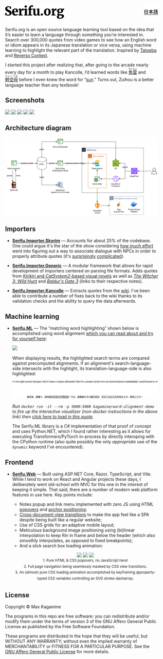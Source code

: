 <h1>
  <a href="README.ja.md"><img src=".github/images/nav-japanese.svg" height="45" alt="日本語" align="right" /></a>
  <a href="https://serifu.org"><img src=".github/images/serifu-light-dark.svg" height="45" alt="Serifu.org" /></a>
</h1>

Serifu.org is an open source language learning tool based on the idea that it’s easier to learn a language through something you’re interested in. Search over 300,000 quotes from video games to see how an English word or idiom appears in its Japanese translation or vice versa, using machine learning to highlight the relevant part of the translation. Inspired by [Tatoeba](https://tatoeba.org/en) and [Reverso Context](https://context.reverso.net/translation/).

I started this project after realizing that, after going to the arcade nearly every day for a month to play Kancolle, I’d learned words like [<ruby>魚雷<rp>（</rp><rt>ぎょらい</rt><rp>）</rp></ruby>](https://serifu.org/translate/%E9%AD%9A%E9%9B%B7) and [<ruby>軽空母<rp>（</rp><rt>けいくうぼ</rt><rp>）</rp></ruby>](https://serifu.org/translate/%E8%BB%BD%E7%A9%BA%E6%AF%8D) before I even knew the word for “[sun](https://serifu.org/translate/concentrated%20power%20of%20the%20sun).” Turns out, Zuihou is a better language teacher than any textbook!

## Screenshots

<a href="https://github.com/maxkagamine/Serifu.org/raw/refs/heads/master/.github/images/screenshots/home-en_desktop@1.5x.avif"><img src=".github/images/screenshots/home-en_desktop@1.5x_thumb.avif" height="180" /></a>
<a href="https://github.com/maxkagamine/Serifu.org/raw/refs/heads/master/.github/images/screenshots/about-en_desktop-full@1.5x.avif"><img src=".github/images/screenshots/about-en_desktop-full@1.5x_thumb.avif" height="180" /></a>
<a href="https://github.com/maxkagamine/Serifu.org/raw/refs/heads/master/.github/images/screenshots/results-zuihou-en_desktop@1.5x.avif"><img src=".github/images/screenshots/results-zuihou-en_desktop@1.5x_thumb.avif" height="180" /></a>
<a href="https://github.com/maxkagamine/Serifu.org/raw/refs/heads/master/.github/images/screenshots/results-haru_mobile@2x.avif"><img src=".github/images/screenshots/results-haru_mobile@2x_thumb.avif" height="180" /></a>
<a href="https://github.com/maxkagamine/Serifu.org/raw/refs/heads/master/.github/images/screenshots/error-500-en_desktop@1.5x.avif"><img src=".github/images/screenshots/error-500-en_desktop@1.5x_thumb.avif" height="180" /></a>

## Architecture diagram

[![](.github/images/architecture-diagram-english.svg)](https://github.com/maxkagamine/Serifu.org/raw/refs/heads/master/.github/images/architecture-diagram-english.svg)

## Importers

- [**Serifu.Importer.Skyrim**](./Serifu.Importer.Skyrim) — Accounts for about 25% of the codebase. One could argue it's the star of the show considering [how much effort](./Serifu.Importer.Skyrim/README.md) went into figuring out a way to associate dialogue with NPCs in order to properly attribute quotes (it's [surprisingly](./Serifu.Importer.Skyrim/SkyrimImporter.cs) [complicated](./Serifu.Importer.Skyrim/Resolvers/ConditionsResolver.cs)).

- [**Serifu.Importer.Generic**](./Serifu.Importer.Generic) — A modular framework that allows for rapid development of importers centered on parsing file formats. Adds quotes from [_Kirikiri_ and _CatSystem2_-based visual novels](./Serifu.Importer.Generic/README.md) as well as [_The Witcher 3: Wild Hunt_](./Serifu.Importer.Generic/README_WITCHER.md) and [_Baldur's Gate 3_](./Serifu.Importer.Generic/README_BG3.md) (links to their respective notes).

- [**Serifu.Importer.Kancolle**](./Serifu.Importer.Kancolle) — Extracts quotes from the [wiki](https://en.kancollewiki.net/Kancolle_Wiki). I've been able to contribute a number of fixes back to the wiki thanks to its validation checks and the ability to query the data afterwards.

## Machine learning

- [**Serifu.ML**](./Serifu.ML) — The “matching word highlighting” shown below is accomplished using word alignment [which you can read about and try for yourself here](https://github.com/maxkagamine/word-alignment-demo#readme):

  [![](.github/images/ryuujou-english.avif)](https://github.com/maxkagamine/Serifu.org/raw/refs/heads/master/.github/images/ryuujou-english.avif)

  When displaying results, the highlighted search terms are compared against precomputed alignments. If an alignment's search-language-side intersects with the highlight, its translation-language-side is also highlighted:

  [![](.github/images/ryuujou-alignment-light-dark.svg)](https://github.com/maxkagamine/Serifu.org/raw/refs/heads/master/.github/images/ryuujou-alignment-light-dark.svg)

  _Run `docker run -it --rm -p 5000:5000 kagamine/word-alignment-demo` to fire up the interactive visualizer (non-docker instructions in the above link) then [click here to load in this quote](http://localhost:5000/#from=I%27m+the+light+carrier%2C+Ryuujou.+Don%27t+I+have+a+unique+silhouette%3F+But+I%27m+a+proper+carrier+that+can+launch+planes+in+succession.+Look+forward+to+it%21&to=%E8%BB%BD%E7%A9%BA%E6%AF%8D%E3%80%81%E9%BE%8D%E9%A9%A4%E3%82%84%E3%80%82%E7%8B%AC%E7%89%B9%E3%81%AA%E3%82%B7%E3%83%AB%E3%82%A8%E3%83%83%E3%83%88%E3%81%A7%E3%81%97%E3%82%87%EF%BC%9F%E3%81%A7%E3%82%82%E3%80%81%E8%89%A6%E8%BC%89%E6%A9%9F%E3%82%92%E6%AC%A1%E3%80%85%E7%B9%B0%E3%82%8A%E5%87%BA%E3%81%99%E3%80%81%E3%81%A1%E3%82%83%E3%83%BC%E3%82%93%E3%81%A8%E3%81%97%E3%81%9F%E7%A9%BA%E6%AF%8D%E3%81%AA%E3%82%93%E3%82%84%E3%80%82%E6%9C%9F%E5%BE%85%E3%81%97%E3%81%A6%E3%82%84%EF%BC%81&result=CAANAAAAAQAOABUAAQADABcAHgAEAAYAIAAlAAoAEwAmACwAEAATAC8ANQAIABMANgBAAAoAEwBCAEUAFAAWAEYASQArAC4ATABSACIAKQBTAFoAKQArAGAAYwAdACEAZABxABcAGgByAH8AGwAhAHUAfwAiACkAgQCNAC8ANAA%3D&wspThreshold=0.1&wspSymmetric=true&wspSymmetricMode=OR&awesomeModel=bert-base-multilingual-cased&dark=true&palette=material)._

  The Serifu.ML library is a C# implementation of that proof of concept and uses Python.NET, which I found rather interesting as it allows for executing Transformers/PyTorch in-process by directly interoping with the CPython runtime (also quite possibly the only _appropriate_ use of the `dynamic` keyword I've encountered).

## Frontend

- [**Serifu.Web**](./Serifu.Web) — Built using ASP.NET Core, Razor, TypeScript, and Vite. While I tend to work on React and Angular projects these days, I deliberately went old-school with MVC for this one in the interest of keeping it simple. That said, there are a number of modern web platform features in use here. Key points include:
  - Notes popup and link menu implemented with zero JS using HTML [popovers](https://developer.mozilla.org/en-US/docs/Web/API/Popover_API) and [anchor positioning](https://developer.mozilla.org/en-US/docs/Web/CSS/CSS_anchor_positioning/Using);
  - [Cross-document view transitions](https://developer.chrome.com/docs/web-platform/view-transitions/cross-document) to make the app feel like a SPA despite being built like a regular website;
  - Use of CSS grids for an adaptive mobile layout;
  - Meticulous background image positioning using (bi)linear interpolation to keep Rin in frame and below the header (which also smoothly interpolates, as opposed to fixed breakpoints);
  - And a slick search box loading animation:

  <p align="center">
    <a href="https://github.com/maxkagamine/Serifu.org/raw/refs/heads/master/.github/images/popovers.avif"><img src=".github/images/popovers.avif" height="295" /></a>
    <a href="https://github.com/maxkagamine/Serifu.org/raw/refs/heads/master/.github/images/view-transitions.avif"><img src=".github/images/view-transitions.avif" height="295" /></a>
    <a href="https://github.com/maxkagamine/Serifu.org/raw/refs/heads/master/.github/images/search-box-loading-animation.avif"><img src=".github/images/search-box-loading-animation.avif" width="791" /></a>
    <br />
    <sup>
      1. Pure HTML & CSS popovers, no JavaScript here!<br />
      2. Full page navigation being seamlessly masked by CSS view transitions.<br />
      3. An (almost) pure CSS loading animation accomplished by keyframing @property-typed CSS variables controlling an SVG stroke-dasharray.
    </sup>
  </p>

## License

Copyright © Max Kagamine

The programs in this repo are free software: you can redistribute and/or modify them under the terms of version 3 of the GNU Affero General Public License as published by the Free Software Foundation.

These programs are distributed in the hope that they will be useful, but WITHOUT ANY WARRANTY; without even the implied warranty of MERCHANTABILITY or FITNESS FOR A PARTICULAR PURPOSE. See the [GNU Affero General Public License](LICENSE.txt) for more details.
